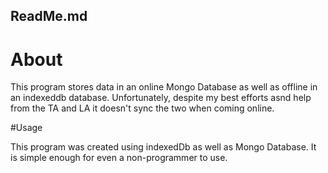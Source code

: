 ## ReadMe.md
# About

This program stores data in an online Mongo Database as well as offline in an indexeddb database. Unfortunately, despite my best efforts asnd help
from the TA and LA it doesn't sync the two when coming online.

#Usage 

This program was created using indexedDb as well as Mongo Database. It is simple enough for even a non-programmer to use.
